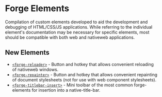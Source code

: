 # Forge Elements

Compilation of custom elements developed to aid the development and debugging of HTML/CSS/JS applications. While referring to the individual element's documentation may be necessary for specific elements, most should be compatible with both web and nativeweb applications.

## New Elements

* [`<forge-reloader>`](https://github.com/FuzzicalLogic/forge-reloader) - Button and hotkey that allows convenient reloading of nativeweb windows.
* [`<forge-repainter>`](https://github.com/FuzzicalLogic/forge-repainter) - Button and hotkey that allows convenient repainting of document stylesheets (not for use with web component stylesheets).
* [`<forge-titlebar-insert>`](https://github.com/FuzzicalLogic/forge-titlebar-insert) - Mini toolbar of the most common forge-elements for insertion into a native-title-bar.
